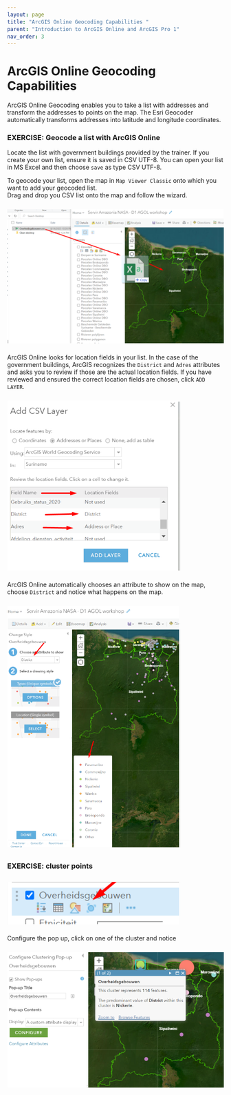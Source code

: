```yaml
---
layout: page
title: "ArcGIS Online Geocoding Capabilities "
parent: "Introduction to ArcGIS Online and ArcGIS Pro 1"
nav_order: 3
---
```


# ArcGIS Online Geocoding Capabilities 

ArcGIS Online Geocoding enables you to take a list with addresses and transform the addresses to points on the map. The Esri Geocoder automatically transforms addresses into latitude and longitude coordinates.  


### EXERCISE: Geocode a list with ArcGIS Online 
Locate the list with government buildings provided by the trainer. If you create your own list, ensure it is saved in CSV UTF-8. You can open your list in MS Excel and then choose `save` as type CSV UTF-8.  

To geocode your list, open the map in `Map Viewer Classic` onto which you want to add your geocoded list.  
Drag and drop you CSV list onto the map and follow the wizard.

<img align="center" src="../images/intro-arcgis-1/map_csv.png"  vspace="10" width="600">

ArcGIS Online looks for location fields in your list. In the case of the government buildings, ArcGIS recognizes the `District` and `Adres` attributes and asks you to review if those are the actual location fields. If you have reviewed and ensured the correct location fields are chosen, click `ADD LAYER`.

<img align="center" src="../images/intro-arcgis-1/map_csv2.png"  vspace="10" width="400">

ArcGIS Online automatically chooses an attribute to show on the map, choose `District` and notice what happens on the map. 

<img align="center" src="../images/intro-arcgis-1/map_csv_style.png"  vspace="10" width="400">



### EXERCISE: cluster points
<img align="center" src="../images/intro-arcgis-1/map_cluster.png"  vspace="10" width="400">

Configure the pop up, click on one of the cluster and notice

<img align="center" src="../images/intro-arcgis-1/map_pop-up3.png"  vspace="10" width="600">




